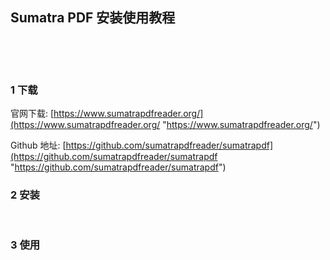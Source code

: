 ## Sumatra PDF 安装使用教程  

​    

​    

### 1 下载  

官网下载: [https://www.sumatrapdfreader.org/](https://www.sumatrapdfreader.org/ "https://www.sumatrapdfreader.org/")  

Github 地址: [https://github.com/sumatrapdfreader/sumatrapdf](https://github.com/sumatrapdfreader/sumatrapdf "https://github.com/sumatrapdfreader/sumatrapdf")  

### 2 安装  

​    

### 3 使用  



